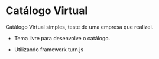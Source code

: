 # Catálogo Virtual

Catálogo Virtual simples, teste de uma empresa que realizei.

- Tema livre para desenvolve o catálogo.

* Utilizando framework turn.js
